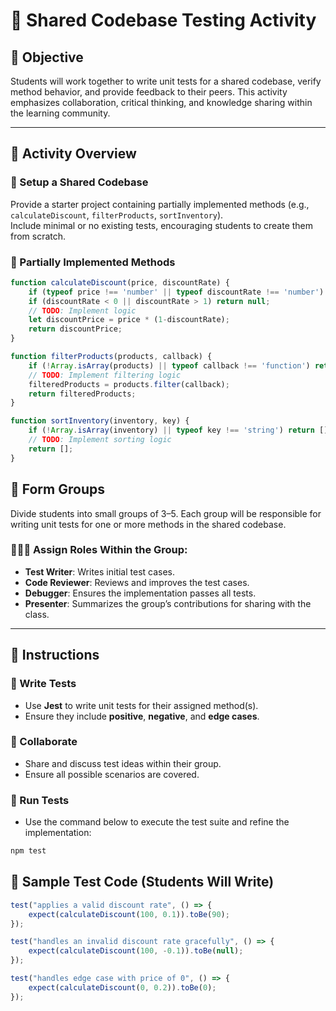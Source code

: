 # 🧪 Shared Codebase Testing Activity

## 🎯 Objective
Students will work together to write unit tests for a shared codebase, verify method behavior, and provide feedback to their peers. This activity emphasizes collaboration, critical thinking, and knowledge sharing within the learning community.

---

## 🧱 Activity Overview

### 🔧 Setup a Shared Codebase

Provide a starter project containing partially implemented methods (e.g., `calculateDiscount`, `filterProducts`, `sortInventory`).  
Include minimal or no existing tests, encouraging students to create them from scratch.

### 📂 Partially Implemented Methods

```js
function calculateDiscount(price, discountRate) {
    if (typeof price !== 'number' || typeof discountRate !== 'number') return null;
    if (discountRate < 0 || discountRate > 1) return null;
    // TODO: Implement logic
    let discountPrice = price * (1-discountRate);
    return discountPrice;
}

function filterProducts(products, callback) {
    if (!Array.isArray(products) || typeof callback !== 'function') return [];
    // TODO: Implement filtering logic
    filteredProducts = products.filter(callback);
    return filteredProducts;
}

function sortInventory(inventory, key) {
    if (!Array.isArray(inventory) || typeof key !== 'string') return [];
    // TODO: Implement sorting logic
    return [];
}
```

## 👥 Form Groups

Divide students into small groups of 3–5. Each group will be responsible for writing unit tests for one or more methods in the shared codebase.

### 🧑‍🤝‍🧑 Assign Roles Within the Group:

- **Test Writer**: Writes initial test cases.
- **Code Reviewer**: Reviews and improves the test cases.
- **Debugger**: Ensures the implementation passes all tests.
- **Presenter**: Summarizes the group’s contributions for sharing with the class.

---

## 📝 Instructions

### 🧪 Write Tests
- Use **Jest** to write unit tests for their assigned method(s).
- Ensure they include **positive**, **negative**, and **edge cases**.

### 🤝 Collaborate
- Share and discuss test ideas within their group.
- Ensure all possible scenarios are covered.

### 🧪 Run Tests
- Use the command below to execute the test suite and refine the implementation:

```bash
npm test
```

## 📄 Sample Test Code (Students Will Write)

```js
test("applies a valid discount rate", () => {
    expect(calculateDiscount(100, 0.1)).toBe(90);
});

test("handles an invalid discount rate gracefully", () => {
    expect(calculateDiscount(100, -0.1)).toBe(null);
});

test("handles edge case with price of 0", () => {
    expect(calculateDiscount(0, 0.2)).toBe(0);
});
```